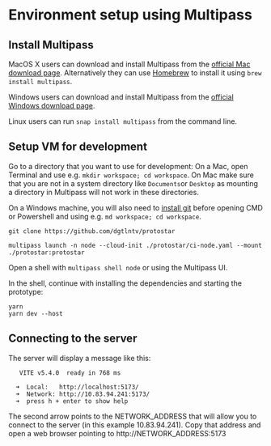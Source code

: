 # Environment setup using Multipass

## Install Multipass

MacOS X users can download and install Multipass from the [official Mac download page](https://multipass.run/download/macos/).
Alternatively they can use [Homebrew](https://brew.sh/) to install it using `brew install multipass`.

Windows users can download and install Multipass from
the [official Windows download page](https://multipass.run/download/windows/).

Linux users can run `snap install multipass` from the command line.

## Setup VM for development

Go to a directory that you want to use for development: On a Mac, open Terminal and use e.g. `mkdir workspace; cd workspace`. On Mac make sure that you are not in a system directory like `Documents`or `Desktop` as mounting a directory in Multipass will not work in these directories.

On a Windows machine, you will also need to [install git](https://git-scm.com/download/win) before opening CMD or Powershell
and using e.g. `md workspace; cd workspace`.

```
git clone https://github.com/dgtlntv/protostar

multipass launch -n node --cloud-init ./protostar/ci-node.yaml --mount ./protostar:protostar
```

Open a shell with `multipass shell node` or using the Multipass UI.

In the shell, continue with installing the dependencies and starting the prototype:

```
yarn
yarn dev --host
```

## Connecting to the server

The server will display a message like this:

```
   VITE v5.4.0  ready in 768 ms

  ➜  Local:   http://localhost:5173/
  ➜  Network: http://10.83.94.241:5173/
  ➜  press h + enter to show help
```

The second arrow points to the NETWORK_ADDRESS that will allow you to connect to the server (in this example 10.83.94.241). Copy that address and open a web browser pointing to http://NETWORK_ADDRESS:5173
